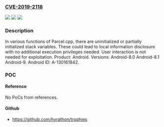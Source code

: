 ### [CVE-2019-2118](https://cve.mitre.org/cgi-bin/cvename.cgi?name=CVE-2019-2118)
![](https://img.shields.io/static/v1?label=Product&message=Android&color=blue)
![](https://img.shields.io/static/v1?label=Version&message=n%2Fa&color=blue)
![](https://img.shields.io/static/v1?label=Vulnerability&message=Information%20disclosure&color=brighgreen)

### Description

In various functions of Parcel.cpp, there are uninitialized or partially initialized stack variables. These could lead to local information disclosure with no additional execution privileges needed. User interaction is not needed for exploitation. Product: Android. Versions: Android-8.0 Android-8.1 Android-9. Android ID: A-130161842.

### POC

#### Reference
No PoCs from references.

#### Github
- https://github.com/hyrathon/trophies

